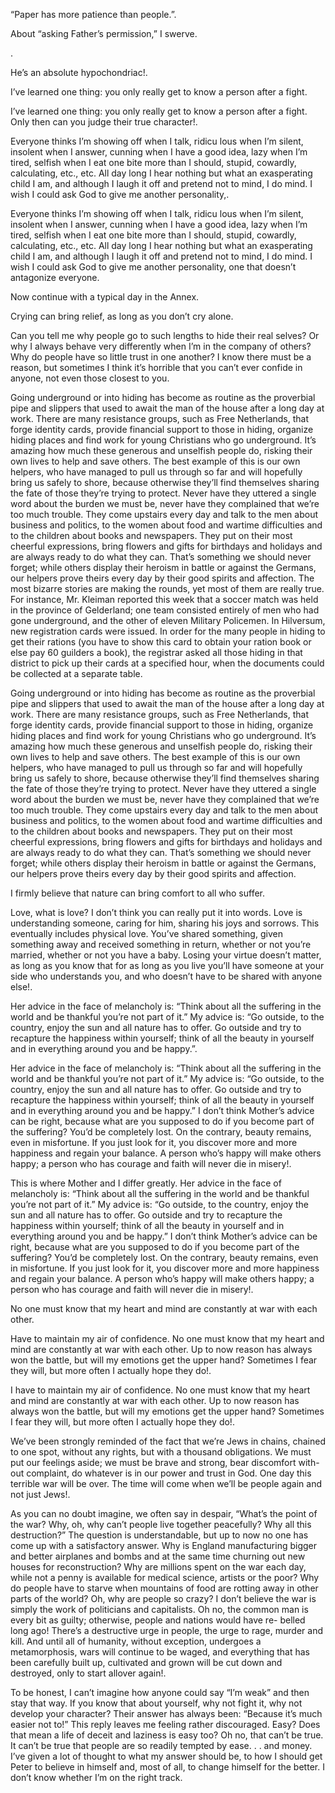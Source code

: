 

“Paper has more patience than people.”.

About “asking Father’s permission,” I swerve.

.

He’s an absolute hypochondriac!.

I’ve learned one thing: you only really get to know a person after a fight.

I’ve learned one thing: you only really get to know a person after a fight. Only then can you judge their true character!.

Everyone thinks I’m showing off when I talk, ridicu lous when I’m silent, insolent when I answer, cunning when I have a good idea, lazy when I’m tired, selfish when I eat one bite more than I should, stupid, cowardly, calculating, etc., etc. All day long I hear nothing but what an exasperating child I am, and although I laugh it off and pretend not to mind, I do mind. I wish I could ask God to give me another personality,.

Everyone thinks I’m showing off when I talk, ridicu lous when I’m silent, insolent when I answer, cunning when I have a good idea, lazy when I’m tired, selfish when I eat one bite more than I should, stupid, cowardly, calculating, etc., etc. All day long I hear nothing but what an exasperating child I am, and although I laugh it off and pretend not to mind, I do mind. I wish I could ask God to give me another personality, one that doesn’t antagonize everyone.

Now continue with a typical day in the Annex.

Crying can bring relief, as long as you don’t cry alone.

Can you tell me why people go to such lengths to hide their real selves? Or why I always behave very differently when I’m in the company of others? Why do people have so little trust in one another? I know there must be a reason, but sometimes I think it’s horrible that you can’t ever confide in anyone, not even those closest to you.

Going underground or into hiding has become as routine as the proverbial pipe and slippers that used to await the man of the house after a long day at work. There are many resistance groups, such as Free Netherlands, that forge identity cards, provide financial support to those in hiding, organize hiding places and find work for young Christians who go underground. It’s amazing how much these generous and unselfish people do, risking their own lives to help and save others. The best example of this is our own helpers, who have managed to pull us through so far and will hopefully bring us safely to shore, because otherwise they’ll find themselves sharing the fate of those they’re trying to protect. Never have they uttered a single word about the burden we must be, never have they complained that we’re too much trouble. They come upstairs every day and talk to the men about business and politics, to the women about food and wartime difficulties and to the children about books and newspapers. They put on their most cheerful expressions, bring flowers and gifts for birthdays and holidays and are always ready to do what they can. That’s something we should never forget; while others display their heroism in battle or against the Germans, our helpers prove theirs every day by their good spirits and affection. The most bizarre stories are making the rounds, yet most of them are really true. For instance, Mr. Kleiman reported this week that a soccer match was held in the province of Gelderland; one team consisted entirely of men who had gone underground, and the other of eleven Military Policemen. In Hilversum, new registration cards were issued. In order for the many people in hiding to get their rations (you have to show this card to obtain your ration book or else pay 60 guilders a book), the registrar asked all those hiding in that district to pick up their cards at a specified hour, when the documents could be collected at a separate table.

Going underground or into hiding has become as routine as the proverbial pipe and slippers that used to await the man of the house after a long day at work. There are many resistance groups, such as Free Netherlands, that forge identity cards, provide financial support to those in hiding, organize hiding places and find work for young Christians who go underground. It’s amazing how much these generous and unselfish people do, risking their own lives to help and save others. The best example of this is our own helpers, who have managed to pull us through so far and will hopefully bring us safely to shore, because otherwise they’ll find themselves sharing the fate of those they’re trying to protect. Never have they uttered a single word about the burden we must be, never have they complained that we’re too much trouble. They come upstairs every day and talk to the men about business and politics, to the women about food and wartime difficulties and to the children about books and newspapers. They put on their most cheerful expressions, bring flowers and gifts for birthdays and holidays and are always ready to do what they can. That’s something we should never forget; while others display their heroism in battle or against the Germans, our helpers prove theirs every day by their good spirits and affection.

I firmly believe that nature can bring comfort to all who suffer.

Love, what is love? I don’t think you can really put it into words. Love is understanding someone, caring for him, sharing his joys and sorrows. This eventually includes physical love. You’ve shared something, given something away and received something in return, whether or not you’re married, whether or not you have a baby. Losing your virtue doesn’t matter, as long as you know that for as long as you live you’ll have someone at your side who understands you, and who doesn’t have to be shared with anyone else!.

Her advice in the face of melancholy is: “Think about all the suffering in the world and be thankful you’re not part of it.” My advice is: “Go outside, to the country, enjoy the sun and all nature has to offer. Go outside and try to recapture the happiness within yourself; think of all the beauty in yourself and in everything around you and be happy.”.

Her advice in the face of melancholy is: “Think about all the suffering in the world and be thankful you’re not part of it.” My advice is: “Go outside, to the country, enjoy the sun and all nature has to offer. Go outside and try to recapture the happiness within yourself; think of all the beauty in yourself and in everything around you and be happy.” I don’t think Mother’s advice can be right, because what are you supposed to do if you become part of the suffering? You’d be completely lost. On the contrary, beauty remains, even in misfortune. If you just look for it, you discover more and more happiness and regain your balance. A person who’s happy will make others happy; a person who has courage and faith will never die in misery!.

This is where Mother and I differ greatly. Her advice in the face of melancholy is: “Think about all the suffering in the world and be thankful you’re not part of it.” My advice is: “Go outside, to the country, enjoy the sun and all nature has to offer. Go outside and try to recapture the happiness within yourself; think of all the beauty in yourself and in everything around you and be happy.” I don’t think Mother’s advice can be right, because what are you supposed to do if you become part of the suffering? You’d be completely lost. On the contrary, beauty remains, even in misfortune. If you just look for it, you discover more and more happiness and regain your balance. A person who’s happy will make others happy; a person who has courage and faith will never die in misery!.

No one must know that my heart and mind are constantly at war with each other.

Have to maintain my air of confidence. No one must know that my heart and mind are constantly at war with each other. Up to now reason has always won the battle, but will my emotions get the upper hand? Sometimes I fear they will, but more often I actually hope they do!.

I have to maintain my air of confidence. No one must know that my heart and mind are constantly at war with each other. Up to now reason has always won the battle, but will my emotions get the upper hand? Sometimes I fear they will, but more often I actually hope they do!.

We’ve been strongly reminded of the fact that we’re Jews in chains, chained to one spot, without any rights, but with a thousand obligations. We must put our feelings aside; we must be brave and strong, bear discomfort with- out complaint, do whatever is in our power and trust in God. One day this terrible war will be over. The time will come when we’ll be people again and not just Jews!.

As you can no doubt imagine, we often say in despair, “What’s the point of the war? Why, oh, why can’t people live together peacefully? Why all this destruction?” The question is understandable, but up to now no one has come up with a satisfactory answer. Why is England manufacturing bigger and better airplanes and bombs and at the same time churning out new houses for reconstruction? Why are millions spent on the war each day, while not a penny is available for medical science, artists or the poor? Why do people have to starve when mountains of food are rotting away in other parts of the world? Oh, why are people so crazy? I don’t believe the war is simply the work of politicians and capitalists. Oh no, the common man is every bit as guilty; otherwise, people and nations would have re- belled long ago! There’s a destructive urge in people, the urge to rage, murder and kill. And until all of humanity, without exception, undergoes a metamorphosis, wars will continue to be waged, and everything that has been carefully built up, cultivated and grown will be cut down and destroyed, only to start allover again!.

To be honest, I can’t imagine how anyone could say “I’m weak” and then stay that way. If you know that about yourself, why not fight it, why not develop your character? Their answer has always been: “Because it’s much easier not to!” This reply leaves me feeling rather discouraged. Easy? Does that mean a life of deceit and laziness is easy too? Oh no, that can’t be true. It can’t be true that people are so readily tempted by ease. . . and money. I’ve given a lot of thought to what my answer should be, to how I should get Peter to believe in himself and, most of all, to change himself for the better. I don’t know whether I’m on the right track.


